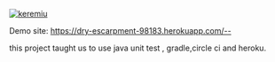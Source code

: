 

[![keremiu](https://circleci.com/gh/keremiu/myDemoAp.svg?style=svg)](https://app.circleci.com/pipelines/github/keremiu/myDemoAp)

Demo site: https://dry-escarpment-98183.herokuapp.com/--

this project taught us to use java unit test , gradle,circle ci and heroku.
